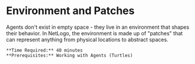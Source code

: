 # Environment and Patches

Agents don't exist in empty space - they live in an environment that shapes their behavior. In NetLogo, the environment is made up of "patches" that can represent anything from physical locations to abstract spaces.

```{note}
**Time Required:** 40 minutes  
**Prerequisites:** Working with Agents (Turtles)
```
